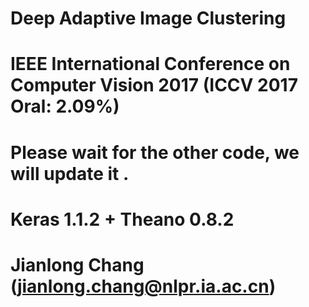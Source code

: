 # Deep Adaptive Image Clustering 
# IEEE International Conference on Computer Vision 2017 (ICCV 2017 Oral: 2.09%)
# Please wait for the other code, we will update it .
# Keras 1.1.2 + Theano 0.8.2
# Jianlong Chang (jianlong.chang@nlpr.ia.ac.cn)
